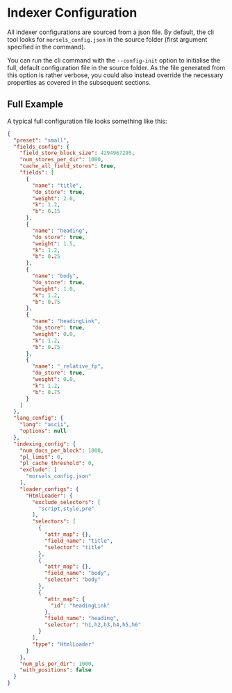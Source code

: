 # Indexer Configuration

All indexer configurations are sourced from a json file. By default, the cli tool looks for `morsels_config.json` in the source folder (first argument specified in the command).

You can run the cli command with the `--config-init` option to initialise the full, default configuration file in the source folder. As the file generated from this option is rather verbose, you could also instead override the necessary properties as covered in the subsequent sections.


## Full Example

A typical full configuration file looks something like this:

```json
{
  "preset": "small",
  "fields_config": {
    "field_store_block_size": 4294967295,
    "num_stores_per_dir": 1000,
    "cache_all_field_stores": true,
    "fields": [
      {
        "name": "title",
        "do_store": true,
        "weight": 2.0,
        "k": 1.2,
        "b": 0.15
      },
      {
        "name": "heading",
        "do_store": true,
        "weight": 1.5,
        "k": 1.2,
        "b": 0.25
      },
      {
        "name": "body",
        "do_store": true,
        "weight": 1.0,
        "k": 1.2,
        "b": 0.75
      },
      {
        "name": "headingLink",
        "do_store": true,
        "weight": 0.0,
        "k": 1.2,
        "b": 0.75
      },
      {
        "name": "_relative_fp",
        "do_store": true,
        "weight": 0.0,
        "k": 1.2,
        "b": 0.75
      }
    ]
  },
  "lang_config": {
    "lang": "ascii",
    "options": null
  },
  "indexing_config": {
    "num_docs_per_block": 1000,
    "pl_limit": 0,
    "pl_cache_threshold": 0,
    "exclude": [
      "morsels_config.json"
    ],
    "loader_configs": {
      "HtmlLoader": {
        "exclude_selectors": [
          "script,style,pre"
        ],
        "selectors": [
          {
            "attr_map": {},
            "field_name": "title",
            "selector": "title"
          },
          {
            "attr_map": {},
            "field_name": "body",
            "selector": "body"
          },
          {
            "attr_map": {
              "id": "headingLink"
            },
            "field_name": "heading",
            "selector": "h1,h2,h3,h4,h5,h6"
          }
        ],
        "type": "HtmlLoader"
      }
    },
    "num_pls_per_dir": 1000,
    "with_positions": false
  }
}
```


